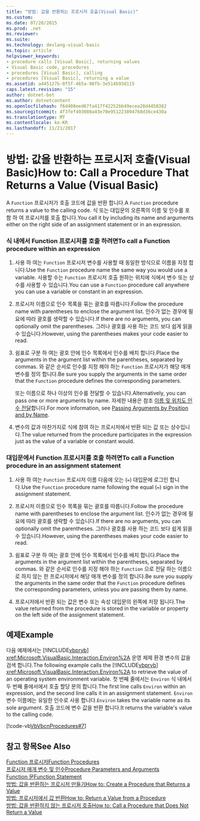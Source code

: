 ```yaml
---
title: "방법: 값을 반환하는 프로시저 호출(Visual Basic)"
ms.custom: 
ms.date: 07/20/2015
ms.prod: .net
ms.reviewer: 
ms.suite: 
ms.technology: devlang-visual-basic
ms.topic: article
helpviewer_keywords:
- procedure calls [Visual Basic], returning values
- Visual Basic code, procedures
- procedures [Visual Basic], calling
- procedures [Visual Basic], returning a value
ms.assetid: a445127b-0f5f-465a-98fb-3e514b93d115
caps.latest.revision: "15"
author: dotnet-bot
ms.author: dotnetcontent
ms.openlocfilehash: f6d408eed67fa417f42252bb49ecea28d4458382
ms.sourcegitcommit: 4f3fef493080a43e70e951223894768d36ce430a
ms.translationtype: MT
ms.contentlocale: ko-KR
ms.lasthandoff: 11/21/2017
---
```

# <a name="how-to-call-a-procedure-that-returns-a-value-visual-basic"></a><span data-ttu-id="91f68-102">방법: 값을 반환하는 프로시저 호출(Visual Basic)</span><span class="sxs-lookup"><span data-stu-id="91f68-102">How to: Call a Procedure That Returns a Value (Visual Basic)</span></span>
<span data-ttu-id="91f68-103">A `Function` 프로시저가 호출 코드에 값을 반환 합니다.</span><span class="sxs-lookup"><span data-stu-id="91f68-103">A `Function` procedure returns a value to the calling code.</span></span> <span data-ttu-id="91f68-104">식 또는 대입문의 오른쪽의 이름 및 인수를 포함 하 여 프로시저를 호출 합니다.</span><span class="sxs-lookup"><span data-stu-id="91f68-104">You call it by including its name and arguments either on the right side of an assignment statement or in an expression.</span></span>  
  
### <a name="to-call-a-function-procedure-within-an-expression"></a><span data-ttu-id="91f68-105">식 내에서 Function 프로시저를 호출 하려면</span><span class="sxs-lookup"><span data-stu-id="91f68-105">To call a Function procedure within an expression</span></span>  
  
1.  <span data-ttu-id="91f68-106">사용 하 여는 `Function` 프로시저 변수를 사용할 때 동일한 방식으로 이름을 지정 합니다.</span><span class="sxs-lookup"><span data-stu-id="91f68-106">Use the `Function` procedure name the same way you would use a variable.</span></span> <span data-ttu-id="91f68-107">사용할 수는 `Function` 프로시저 호출 원하는 위치에 식에서 변수 또는 상수를 사용할 수 있습니다.</span><span class="sxs-lookup"><span data-stu-id="91f68-107">You can use a `Function` procedure call anywhere you can use a variable or constant in an expression.</span></span>  
  
2.  <span data-ttu-id="91f68-108">프로시저 이름으로 인수 목록을 묶는 괄호를 따릅니다.</span><span class="sxs-lookup"><span data-stu-id="91f68-108">Follow the procedure name with parentheses to enclose the argument list.</span></span> <span data-ttu-id="91f68-109">인수가 없는 경우에 필요에 따라 괄호를 생략할 수 있습니다.</span><span class="sxs-lookup"><span data-stu-id="91f68-109">If there are no arguments, you can optionally omit the parentheses.</span></span> <span data-ttu-id="91f68-110">그러나 괄호를 사용 하는 코드 보다 쉽게 읽을 수 있습니다.</span><span class="sxs-lookup"><span data-stu-id="91f68-110">However, using the parentheses makes your code easier to read.</span></span>  
  
3.  <span data-ttu-id="91f68-111">쉼표로 구분 하 여는 괄호 안에 인수 목록에서 인수를 배치 합니다.</span><span class="sxs-lookup"><span data-stu-id="91f68-111">Place the arguments in the argument list within the parentheses, separated by commas.</span></span> <span data-ttu-id="91f68-112">와 같은 순서로 인수를 지정 해야 하는 `Function` 프로시저가 해당 매개 변수를 정의 합니다.</span><span class="sxs-lookup"><span data-stu-id="91f68-112">Be sure you supply the arguments in the same order that the `Function` procedure defines the corresponding parameters.</span></span>  
  
     <span data-ttu-id="91f68-113">또는 이름으로 하나 이상의 인수를 전달할 수 있습니다.</span><span class="sxs-lookup"><span data-stu-id="91f68-113">Alternatively, you can pass one or more arguments by name.</span></span> <span data-ttu-id="91f68-114">자세한 내용은 참조 [이름 및 위치도 인수 전달](./passing-arguments-by-position-and-by-name.md)합니다.</span><span class="sxs-lookup"><span data-stu-id="91f68-114">For more information, see [Passing Arguments by Position and by Name](./passing-arguments-by-position-and-by-name.md).</span></span>  
  
4.  <span data-ttu-id="91f68-115">변수의 값과 마찬가지로 식에 참여 하는 프로시저에서 반환 되는 값 또는 상수입니다.</span><span class="sxs-lookup"><span data-stu-id="91f68-115">The value returned from the procedure participates in the expression just as the value of a variable or constant would.</span></span>  
  
### <a name="to-call-a-function-procedure-in-an-assignment-statement"></a><span data-ttu-id="91f68-116">대입문에서 Function 프로시저를 호출 하려면</span><span class="sxs-lookup"><span data-stu-id="91f68-116">To call a Function procedure in an assignment statement</span></span>  
  
1.  <span data-ttu-id="91f68-117">사용 하 여는 `Function` 프로시저 이름 다음에 오는 (`=`) 대입문에 로그인 합니다.</span><span class="sxs-lookup"><span data-stu-id="91f68-117">Use the `Function` procedure name following the equal (`=`) sign in the assignment statement.</span></span>  
  
2.  <span data-ttu-id="91f68-118">프로시저 이름으로 인수 목록을 묶는 괄호를 따릅니다.</span><span class="sxs-lookup"><span data-stu-id="91f68-118">Follow the procedure name with parentheses to enclose the argument list.</span></span> <span data-ttu-id="91f68-119">인수가 없는 경우에 필요에 따라 괄호를 생략할 수 있습니다.</span><span class="sxs-lookup"><span data-stu-id="91f68-119">If there are no arguments, you can optionally omit the parentheses.</span></span> <span data-ttu-id="91f68-120">그러나 괄호를 사용 하는 코드 보다 쉽게 읽을 수 있습니다.</span><span class="sxs-lookup"><span data-stu-id="91f68-120">However, using the parentheses makes your code easier to read.</span></span>  
  
3.  <span data-ttu-id="91f68-121">쉼표로 구분 하 여는 괄호 안에 인수 목록에서 인수를 배치 합니다.</span><span class="sxs-lookup"><span data-stu-id="91f68-121">Place the arguments in the argument list within the parentheses, separated by commas.</span></span> <span data-ttu-id="91f68-122">와 같은 순서로 인수를 지정 해야 하는 `Function` 으로 전달 하는 이름으로 하지 않는 한 프로시저에서 해당 매개 변수를 정의 합니다.</span><span class="sxs-lookup"><span data-stu-id="91f68-122">Be sure you supply the arguments in the same order that the `Function` procedure defines the corresponding parameters, unless you are passing them by name.</span></span>  
  
4.  <span data-ttu-id="91f68-123">프로시저에서 반환 되는 값은 변수 또는 속성 대입문의 왼쪽에 저장 됩니다.</span><span class="sxs-lookup"><span data-stu-id="91f68-123">The value returned from the procedure is stored in the variable or property on the left side of the assignment statement.</span></span>  
  
## <a name="example"></a><span data-ttu-id="91f68-124">예제</span><span class="sxs-lookup"><span data-stu-id="91f68-124">Example</span></span>  
 <span data-ttu-id="91f68-125">다음 예제에서는 [!INCLUDE[vbprvb](~/includes/vbprvb-md.md)] <xref:Microsoft.VisualBasic.Interaction.Environ%2A> 운영 체제 환경 변수의 값을 검색 합니다.</span><span class="sxs-lookup"><span data-stu-id="91f68-125">The following example calls the [!INCLUDE[vbprvb](~/includes/vbprvb-md.md)] <xref:Microsoft.VisualBasic.Interaction.Environ%2A> to retrieve the value of an operating system environment variable.</span></span> <span data-ttu-id="91f68-126">첫 번째 줄에서는 `Environ` 식 내에서 두 번째 줄에서에서 호출 할당 문의 합니다.</span><span class="sxs-lookup"><span data-stu-id="91f68-126">The first line calls `Environ` within an expression, and the second line calls it in an assignment statement.</span></span> <span data-ttu-id="91f68-127">`Environ`변수 이름에는 유일한 인수로 사용 합니다.</span><span class="sxs-lookup"><span data-stu-id="91f68-127">`Environ` takes the variable name as its sole argument.</span></span> <span data-ttu-id="91f68-128">호출 코드에 변수 값을 반환 합니다.</span><span class="sxs-lookup"><span data-stu-id="91f68-128">It returns the variable's value to the calling code.</span></span>  
  
 [!code-vb[VbVbcnProcedures#7](./codesnippet/VisualBasic/how-to-call-a-procedure-that-returns-a-value_1.vb)]  
  
## <a name="see-also"></a><span data-ttu-id="91f68-129">참고 항목</span><span class="sxs-lookup"><span data-stu-id="91f68-129">See Also</span></span>  
 [<span data-ttu-id="91f68-130">Function 프로시저</span><span class="sxs-lookup"><span data-stu-id="91f68-130">Function Procedures</span></span>](./function-procedures.md)  
 [<span data-ttu-id="91f68-131">프로시저 매개 변수 및 인수</span><span class="sxs-lookup"><span data-stu-id="91f68-131">Procedure Parameters and Arguments</span></span>](./procedure-parameters-and-arguments.md)  
 [<span data-ttu-id="91f68-132">Function 문</span><span class="sxs-lookup"><span data-stu-id="91f68-132">Function Statement</span></span>](../../../../visual-basic/language-reference/statements/function-statement.md)  
 [<span data-ttu-id="91f68-133">방법: 값을 반환하는 프로시저 만들기</span><span class="sxs-lookup"><span data-stu-id="91f68-133">How to: Create a Procedure that Returns a Value</span></span>](./how-to-create-a-procedure-that-returns-a-value.md)  
 [<span data-ttu-id="91f68-134">방법: 프로시저에서 값 반환</span><span class="sxs-lookup"><span data-stu-id="91f68-134">How to: Return a Value from a Procedure</span></span>](./how-to-return-a-value-from-a-procedure.md)  
 [<span data-ttu-id="91f68-135">방법: 값을 반환하지 않는 프로시저 호출</span><span class="sxs-lookup"><span data-stu-id="91f68-135">How to: Call a Procedure that Does Not Return a Value</span></span>](./how-to-call-a-procedure-that-does-not-return-a-value.md)
